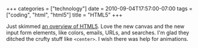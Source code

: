 +++
categories = ["technology"]
date = 2010-09-04T17:57:00-07:00
tags = ["coding", "html", "html5"]
title = "HTML5"
+++

Just skimmed [an overview of HTML5](http://diveintohtml5.info). Love the new canvas and the new input form elements, like colors, emails, URLs, and searches. I'm glad they ditched the crufty stuff like `<center>`. I wish there was help for animations.
